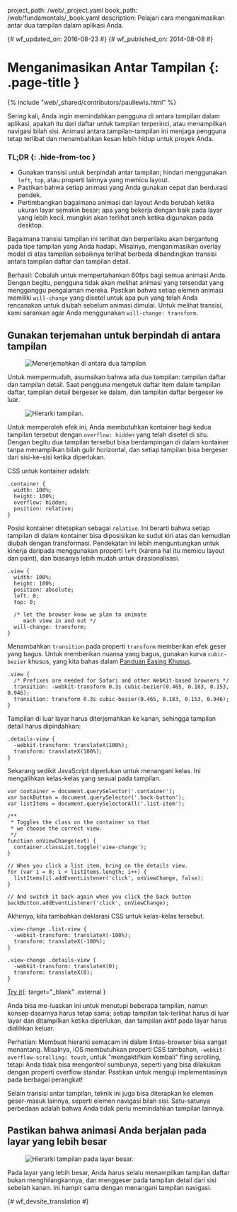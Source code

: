 project_path: /web/_project.yaml
book_path: /web/fundamentals/_book.yaml
description: Pelajari cara menganimasikan antar dua tampilan dalam aplikasi Anda.

{# wf_updated_on: 2016-08-23 #}
{# wf_published_on: 2014-08-08 #}

# Menganimasikan Antar Tampilan {: .page-title }

{% include "web/_shared/contributors/paullewis.html" %}

Sering kali, Anda ingin memindahkan pengguna di antara tampilan dalam aplikasi, apakah itu dari daftar untuk tampilan terperinci, atau menampilkan navigasi bilah sisi. Animasi antara tampilan-tampilan ini menjaga pengguna tetap terlibat dan menambahkan kesan lebih hidup untuk proyek Anda.

### TL;DR {: .hide-from-toc }
* Gunakan transisi untuk berpindah antar tampilan; hindari menggunakan `left`, `top`, atau properti lainnya yang memicu layout.
* Pastikan bahwa setiap animasi yang Anda gunakan cepat dan berdurasi pendek.
* Pertimbangkan bagaimana animasi dan layout Anda berubah ketika ukuran layar semakin besar; apa yang bekerja dengan baik pada layar yang lebih kecil, mungkin akan terlihat aneh ketika digunakan pada desktop.

Bagaimana transisi tampilan ini terlihat dan berperilaku akan bergantung pada tipe tampilan yang Anda hadapi. Misalnya, menganimasikan overlay modal di atas tampilan sebaiknya terlihat berbeda dibandingkan transisi antara tampilan daftar dan tampilan detail.

Berhasil: Cobalah untuk mempertahankan 60fps bagi semua animasi Anda. Dengan begitu, pengguna tidak akan melihat animasi yang tersendat yang mengganggu pengalaman mereka. Pastikan bahwa setiap elemen animasi memiliki `will-change` yang disetel untuk apa pun yang telah Anda rencanakan untuk diubah sebelum animasi dimulai. Untuk melihat transisi, kami sarankan agar Anda menggunakan `will-change: transform`.

## Gunakan terjemahan untuk berpindah di antara tampilan

<div class="attempt-left">
  <figure>
    <img src="images/view-translate.gif" alt="Menerjemahkan di antara dua tampilan" />
  </figure>
</div>

Untuk mempermudah, asumsikan bahwa ada dua tampilan: tampilan daftar dan tampilan detail. Saat pengguna mengetuk daftar item dalam tampilan daftar, tampilan detail bergeser ke dalam, dan tampilan daftar bergeser ke luar.

<div style="clear:both;"></div>

<div class="attempt-right">
  <figure>
    <img src="images/container-two-views.svg" alt="Hierarki tampilan." />
  </figure>
</div>

Untuk memperoleh efek ini, Anda membutuhkan kontainer bagi kedua tampilan tersebut dengan `overflow: hidden` yang telah disetel di situ. Dengan begitu dua tampilan tersebut bisa berdampingan di dalam kontainer tanpa menampilkan bilah gulir horizontal, dan setiap tampilan bisa bergeser dari sisi-ke-sisi ketika diperlukan.

<div style="clear:both;"></div>

CSS untuk kontainer adalah:


    .container {
      width: 100%;
      height: 100%;
      overflow: hidden;
      position: relative;
    }
    

Posisi kontainer ditetapkan sebagai `relative`. Ini berarti bahwa setiap tampilan di dalam kontainer bisa diposisikan ke sudut kiri atas dan kemudian diubah dengan transformasi. Pendekatan ini lebih menguntungkan untuk kinerja daripada menggunakan properti `left` (karena hal itu memicu layout dan paint), dan biasanya lebih mudah untuk dirasionalisasi.


    .view {
      width: 100%;
      height: 100%;
      position: absolute;
      left: 0;
      top: 0;
    
      /* let the browser know we plan to animate
         each view in and out */
      will-change: transform;
    }
    

Menambahkan `transition` pada properti `transform` memberikan efek geser yang bagus. Untuk memberikan nuansa yang bagus, gunakan kurva `cubic-bezier` khusus, yang kita bahas dalam [Panduan Easing Khusus](custom-easing).


    .view {
      /* Prefixes are needed for Safari and other WebKit-based browsers */
      transition: -webkit-transform 0.3s cubic-bezier(0.465, 0.183, 0.153, 0.946);
      transition: transform 0.3s cubic-bezier(0.465, 0.183, 0.153, 0.946);
    }
    

Tampilan di luar layar harus diterjemahkan ke kanan, sehingga tampilan detail harus dipindahkan:


    .details-view {
      -webkit-transform: translateX(100%);
      transform: translateX(100%);
    }
    

Sekarang sedikit JavaScript diperlukan untuk menangani kelas. Ini mengalihkan kelas-kelas yang sesuai pada tampilan.


    var container = document.querySelector('.container');
    var backButton = document.querySelector('.back-button');
    var listItems = document.querySelectorAll('.list-item');
    
    /**
     * Toggles the class on the container so that
     * we choose the correct view.
     */
    function onViewChange(evt) {
      container.classList.toggle('view-change');
    }
    
    // When you click a list item, bring on the details view.
    for (var i = 0; i < listItems.length; i++) {
      listItems[i].addEventListener('click', onViewChange, false);
    }
    
    // And switch it back again when you click the back button
    backButton.addEventListener('click', onViewChange);
    

Akhirnya, kita tambahkan deklarasi CSS untuk kelas-kelas tersebut.


    .view-change .list-view {
      -webkit-transform: translateX(-100%);
      transform: translateX(-100%);
    }
    
    .view-change .details-view {
      -webkit-transform: translateX(0);
      transform: translateX(0);
    }
    
[Try it](https://googlesamples.github.io/web-fundamentals/fundamentals/design-and-ui/animations/inter-view-animation.html){: target="_blank" .external }

Anda bisa me-luaskan ini untuk menutupi beberapa tampilan, namun konsep dasarnya harus tetap sama; setiap tampilan tak-terlihat harus di luar layar dan ditampilkan ketika diperlukan, dan tampilan aktif pada layar harus dialihkan keluar.

Perhatian: Membuat hierarki semacam ini dalam lintas-browser bisa sangat menantang. Misalnya, iOS membutuhkan properti CSS tambahan, <code>-webkit-overflow-scrolling: touch</code>, untuk "mengaktifkan kembali" fling scrolling, tetapi Anda tidak bisa mengontrol sumbunya, seperti yang bisa dilakukan dengan properti overflow standar. Pastikan untuk menguji implementasinya pada berbagai perangkat!

Selain transisi antar tampilan, teknik ini juga bisa diterapkan ke elemen geser-masuk lainnya, seperti elemen navigasi bilah sisi. Satu-satunya perbedaan adalah bahwa Anda tidak perlu memindahkan tampilan lainnya.

## Pastikan bahwa animasi Anda berjalan pada layar yang lebih besar

<div class="attempt-right">
  <figure>
    <img src="images/container-two-views-ls.svg" alt="Hierarki tampilan pada layar besar." />
  </figure>
</div>

Pada layar yang lebih besar, Anda harus selalu menampilkan tampilan daftar bukan menghilangkannya, dan menggeser pada tampilan detail dari sisi sebelah kanan. Ini hampir sama dengan menangani tampilan navigasi.






{# wf_devsite_translation #}
